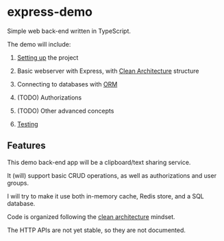 # express-demo

Simple web back-end written in TypeScript.

The demo will include:

1. [Setting up](/SETUP.md) the project

2. Basic webserver with Express, with [Clean Architecture](./src/) structure

3. Connecting to databases with [ORM](./src/data/sources/postgres/)

4. (TODO) Authorizations

5. (TODO) Other advanced concepts

6. [Testing](./test/)

## Features

This demo back-end app will be a clipboard/text sharing service.

It (will) support basic CRUD operations, as well as authorizations and user groups.

I will try to make it use both in-memory cache, Redis store, and a SQL database.

Code is organized following the [clean architecture](https://www.freecodecamp.org/news/a-quick-introduction-to-clean-architecture-990c014448d2/) mindset.

The HTTP APIs are not yet stable, so they are not documented.
